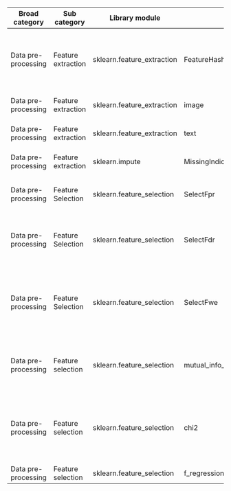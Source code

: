 | Broad category      | Sub category       | Library module              | API                              | Description                                                                                          |
| ------------------- | ------------------ | --------------------------- | -------------------------------- | ---------------------------------------------------------------------------------------------------- |
| Data pre-processing | Feature extraction | sklearn.feature\_extraction | FeatureHasher                    | Computes the column corresponding to feature names using a hashing technique                         |
| Data pre-processing | Feature extraction | sklearn.feature\_extraction | image                            | To extract features from image data                                                                  |
| Data pre-processing | Feature extraction | sklearn.feature\_extraction | text                             | To extract features from text data                                                                   |
| Data pre-processing | Feature extraction | sklearn.impute              | MissingIndicator                 | To identify missing values in the matrix                                                             |
| Data pre-processing | Feature Selection  | sklearn.feature\_selection  | SelectFpr                        | Use p values of a false positive rate test                                                           |
| Data pre-processing | Feature Selection  | sklearn.feature\_selection  | SelectFdr                        | Use p values of an estimated false discovery rate test                                               |
| Data pre-processing | Feature Selection  | sklearn.feature\_selection  | SelectFwe                        | Use p values of a family wise error rate test (false discovery rate of a series of hypothesis tests) |
| Data pre-processing | Feature selection  | sklearn.feature\_selection  | mutual\_info\_regression/classif | Estimates the mutual information between the feature and the target                                  |
| Data pre-processing | Feature selection  | sklearn.feature\_selection  | chi2                             | Computes chi squared statistics between feature and labels (measure of independence)                 |
| Data pre-processing | Feature selection  | sklearn.feature\_selection  | f\_regression/classif            | Computes the f-statistic                                                                             |
